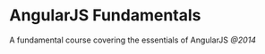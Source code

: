 AngularJS Fundamentals
======================

A fundamental course covering the essentials of AngularJS
*@2014*
